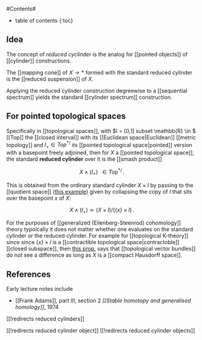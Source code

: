 
#Contents#
* table of contents
{:toc}

## Idea

The concept of _reduced cyclinder_ is the analog for [[pointed objects]] of [[cylinder]] constructions.

The [[mapping cone]] of $X \to \ast$ formed with the standard reduced cylinder is the [[reduced suspension]] of $X$.

Applying the reduced cylinder construction degreewise to a [[sequential spectrum]] yields the standard [[cylinder spectrum]] construction.


## For pointed topological spaces

Specifically in [[topological spaces]], with $I = [0,1] subset \mathbb{R} \in $ [[Top]] the [[closed interval]] with its [[Euclidean space|Euclidean]] [[metric topology]] and $I_+ \in Top^{\ast/}$ its [[pointed topological space|pointed]] version with a basepoint freely adjoined, then for $X$ a [[pointed topological space]], the standard **reduced cylinder** over it is the [[smash product]]

$$
  X \wedge (I_+) \;\; \in Top^{\ast/}
  \,.
$$ 

This is obtained from the ordinary standard cylinder $X \times I$ by passing to the [[quotient space]] ([this example](quotient+space#QuotientBySubspace)) given by collapsing the copy of $I$ that sits over the basepoint $x$ of $X$:

$$
  X \wedge (I_+) \simeq (X \times I)/(\{x\} \times I)
  \,.
$$

For the purposes of [[generalized (Eilenberg-Steenrod) cohomology]] theory typoically it does not matter whether one evaluates on the standard cylinder or the reduced cylinder. For example for [[topological K-theory]] since since $\{x\} \times I$ is a [[contractible topological space|contractoble]] [[closed subspace]], then [this prop.](topological+vector+bundle#VectorBundlesOverQuotientByContractibleSubspaceAreEquivalentToVectorBundlesOnTotalSpace) says that [[topological vector bundles]] do not see a difference as long as $X$ is a [[compact Hausdorff space]].

## References

Early lecture notes include

* [[Frank Adams]], part III, section 2 _[[Stable homotopy and generalised homology]]_, 1974



[[!redirects reduced cylinders]]

[[!redirects reduced cylinder object]]
[[!redirects reduced cylinder objects]]